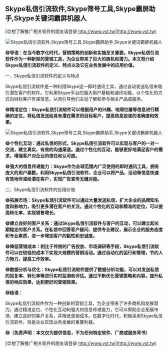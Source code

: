## **Skype私信引流软件,Skype筛号工具,Skype霸屏助手,Skype关键词霸屏机器人**

[😍想了解推广相关软件的朋友请登录 http://www.vst.tw](http://www.vst.tw)

 <center><img src="https://vst.tw/MP4/tuiguang/png/8.png" alt="Skype私信引流软件,Skype筛号工具,Skype霸屏助手,Skype关键词霸屏机器人"></center>

**😄导语：在当今数字化时代，营销策略的创新和实施至关重要。Skype私信引流软件作为一种新型的营销工具，为企业带来了巨大的商机和潜力。本文将介绍Skype私信引流软件的定义、特点以及它在业务发展中的应用价值。**

一、Skype私信引流软件的定义与特点

Skype私信引流软件是一种利用Skype这一即时通讯工具，通过自动发送私信来吸引潜在客户的软件。它利用Skype平台的强大用户基础和通讯功能，以个性化的方式向目标客户传递信息，从而引导他们主动了解和参与相关产品或服务。

**😄精准定位：Skype私信引流软件可以根据用户的兴趣、地理位置等信息进行精确的定位，将私信发送给具有潜在需求的目标客户，提高信息投递的准确度和效果。**

 <center><img src="https://vst.tw/MP4/tuiguang/png/0.png" alt="Skype私信引流软件,Skype筛号工具,Skype霸屏助手,Skype关键词霸屏机器人"></center>

**😄个性化互动：通过私信的形式，Skype私信引流软件可以实现与客户的一对一交流，建立真实、有效的沟通渠道。通过个性化的互动，能够更好地满足客户的需求，增强客户对企业的信任和认可度。**

**😄强大的信息传递能力：Skype作为全球范围内广泛使用的即时通讯工具，拥有庞大的用户基数。利用Skype私信引流软件，企业可以将产品、活动等信息快速有效地传递给潜在客户，实现广告宣传无缝对接。**

二、Skype私信引流软件的应用价值

**😄拓展市场：Skype私信引流软件可以通过大量发送私信，扩大企业的品牌知名度和影响力，吸引更多潜在客户的关注。通过个性化的互动和精准的定位，可以提高转化率，实现销售增长。**

**😄建立良好的客户关系：通过Skype私信引流软件与客户的互动，可以建立起长期稳定的客户关系。在私信中回答客户疑问、提供专业建议，展示企业的服务态度和专业素质，进一步增加客户的黏性和忠诚度。**

**😄降低营销成本：相比于传统的广告投放、市场调研等手段，Skype私信引流软件可以在较低的成本下实现大规模的营销活动。通过自动化的运行和管理，节约人力物力，提高工作效率。**

**😄数据分析与优化：Skype私信引流软件提供了数据分析功能，可以对发送私信的回复率、转化率等进行实时监测和评估。通过不断优化营销策略和内容，提升私信的响应效果，达到更好的营销效果。**

**😄结语：**

Skype私信引流软件作为一种创新的营销工具，为企业带来了许多商机和发展潜力。通过精准定位、个性化互动和强大的信息传递能力，它可以帮助企业拓展市场、建立良好的客户关系，并降低营销成本。在数字化时代，积极采用Skype私信引流软件，将是企业实现业务发展的重要利器。

**😄（免责声明：本文仅为提供信息，不为任何特定软件、厂商或服务背书）**

[😍想了解推广相关软件的朋友请登录 http://www.vst.tw](http://www.vst.tw)



